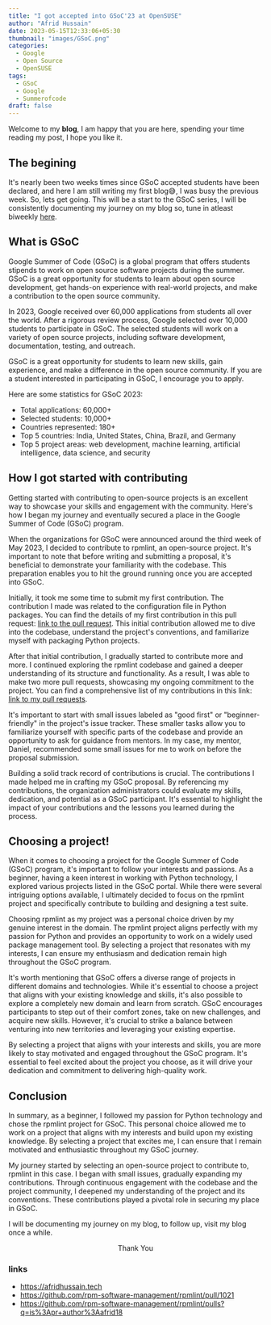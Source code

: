 ```yaml
---
title: "I got accepted into GSoC'23 at OpenSUSE"
author: "Afrid Hussain"
date: 2023-05-15T12:33:06+05:30
thumbnail: "images/GSoC.png"
categories:
  - Google 
  - Open Source
  - OpenSUSE
tags:
  - GSoC
  - Google
  - Summerofcode
draft: false
---
```



Welcome to my **blog**, I am happy that you are here, spending your time reading my post, I hope you like it.

## The begining

It's nearly been two weeks times since GSoC accepted students have been declared, and here I am still writing my first blog😅, I was busy the previous week. So, lets get going. This will be a start to the GSoC series, I will be consistently documenting my journey on my blog so, tune in atleast biweekly [here](https://afridhussain.tech).

## What is GSoC

Google Summer of Code (GSoC) is a global program that offers students stipends to work on open source software projects during the summer. GSoC is a great opportunity for students to learn about open source development, get hands-on experience with real-world projects, and make a contribution to the open source community.

In 2023, Google received over 60,000 applications from students all over the world. After a rigorous review process, Google selected over 10,000 students to participate in GSoC. The selected students will work on a variety of open source projects, including software development, documentation, testing, and outreach.

GSoC is a great opportunity for students to learn new skills, gain experience, and make a difference in the open source community. If you are a student interested in participating in GSoC, I encourage you to apply.

Here are some statistics for GSoC 2023:

* Total applications: 60,000+
* Selected students: 10,000+
* Countries represented: 180+
* Top 5 countries: India, United States, China, Brazil, and Germany
* Top 5 project areas: web development, machine learning, artificial intelligence, data science, and security


## How I got started with contributing

Getting started with contributing to open-source projects is an excellent way to showcase your skills and engagement with the community. Here's how I began my journey and eventually secured a place in the Google Summer of Code (GSoC) program.

When the organizations for GSoC were announced around the third week of May 2023, I decided to contribute to rpmlint, an open-source project. It's important to note that before writing and submitting a proposal, it's beneficial to demonstrate your familiarity with the codebase. This preparation enables you to hit the ground running once you are accepted into GSoC.

Initially, it took me some time to submit my first contribution. The contribution I made was related to the configuration file in Python packages. You can find the details of my first contribution in this pull request: [link to the pull request](https://github.com/rpm-software-management/rpmlint/pull/1021). This initial contribution allowed me to dive into the codebase, understand the project's conventions, and familiarize myself with packaging Python projects.

After that initial contribution, I gradually started to contribute more and more. I continued exploring the rpmlint codebase and gained a deeper understanding of its structure and functionality. As a result, I was able to make two more pull requests, showcasing my ongoing commitment to the project. You can find a comprehensive list of my contributions in this link: [link to my pull requests](https://github.com/rpm-software-management/rpmlint/pulls?q=is%3Apr+author%3Aafrid18).

It's important to start with small issues labeled as "good first" or "beginner-friendly" in the project's issue tracker. These smaller tasks allow you to familiarize yourself with specific parts of the codebase and provide an opportunity to ask for guidance from mentors. In my case, my mentor, Daniel, recommended some small issues for me to work on before the proposal submission.

Building a solid track record of contributions is crucial. The contributions I made helped me in crafting my GSoC proposal. By referencing my contributions, the organization administrators could evaluate my skills, dedication, and potential as a GSoC participant. It's essential to highlight the impact of your contributions and the lessons you learned during the process.



## Choosing a project!


When it comes to choosing a project for the Google Summer of Code (GSoC) program, it's important to follow your interests and passions. As a beginner, having a keen interest in working with Python technology, I explored various projects listed in the GSoC portal. While there were several intriguing options available, I ultimately decided to focus on the rpmlint project and specifically contribute to building and designing a test suite.

Choosing rpmlint as my project was a personal choice driven by my genuine interest in the domain. The rpmlint project aligns perfectly with my passion for Python and provides an opportunity to work on a widely used package management tool. By selecting a project that resonates with my interests, I can ensure my enthusiasm and dedication remain high throughout the GSoC program.

It's worth mentioning that GSoC offers a diverse range of projects in different domains and technologies. While it's essential to choose a project that aligns with your existing knowledge and skills, it's also possible to explore a completely new domain and learn from scratch. GSoC encourages participants to step out of their comfort zones, take on new challenges, and acquire new skills. However, it's crucial to strike a balance between venturing into new territories and leveraging your existing expertise.

By selecting a project that aligns with your interests and skills, you are more likely to stay motivated and engaged throughout the GSoC program. It's essential to feel excited about the project you choose, as it will drive your dedication and commitment to delivering high-quality work.



## Conclusion


In summary, as a beginner, I followed my passion for Python technology and chose the rpmlint project for GSoC. This personal choice allowed me to work on a project that aligns with my interests and build upon my existing knowledge. By selecting a project that excites me, I can ensure that I remain motivated and enthusiastic throughout my GSoC journey.

My journey started by selecting an open-source project to contribute to, rpmlint in this case. I began with small issues, gradually expanding my contributions. Through continuous engagement with the codebase and the project community, I deepened my understanding of the project and its conventions. These contributions played a pivotal role in securing my place in GSoC.


I will be documenting my journey on my blog, to follow up, visit my blog once a while.




<p align='center'> Thank You </p>


### links
- https://afridhussain.tech
- https://github.com/rpm-software-management/rpmlint/pull/1021
- https://github.com/rpm-software-management/rpmlint/pulls?q=is%3Apr+author%3Aafrid18



